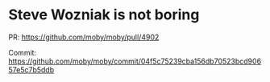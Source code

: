 # Steve Wozniak is not boring

PR: <https://github.com/moby/moby/pull/4902>

Commit: <https://github.com/moby/moby/commit/04f5c75239cba156db70523bcd90657e5c7b5ddb>
